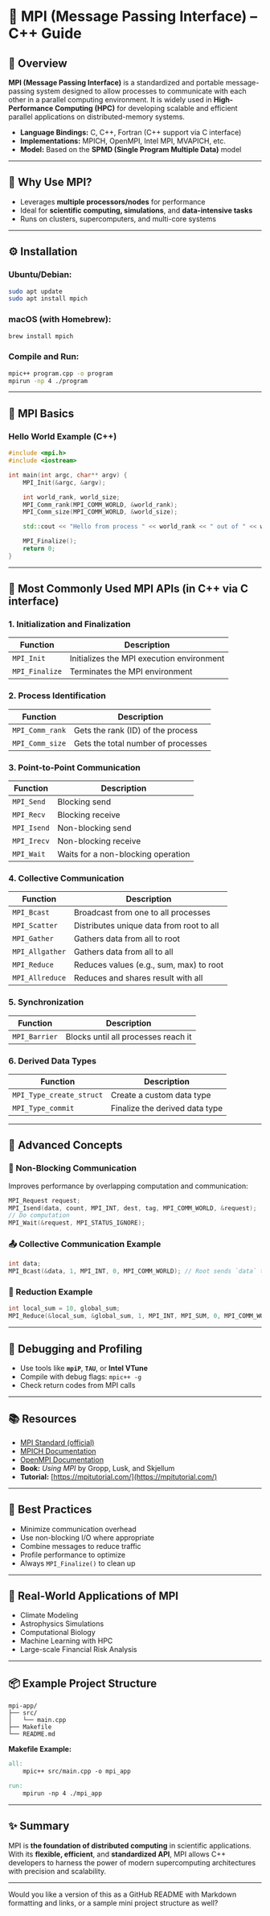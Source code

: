
# 🧵 MPI (Message Passing Interface) – C++ Guide

## 📌 Overview

**MPI (Message Passing Interface)** is a standardized and portable message-passing system designed to allow processes to communicate with each other in a parallel computing environment. It is widely used in **High-Performance Computing (HPC)** for developing scalable and efficient parallel applications on distributed-memory systems.

* **Language Bindings:** C, C++, Fortran (C++ support via C interface)
* **Implementations:** MPICH, OpenMPI, Intel MPI, MVAPICH, etc.
* **Model:** Based on the **SPMD (Single Program Multiple Data)** model

---

## 🧠 Why Use MPI?

* Leverages **multiple processors/nodes** for performance
* Ideal for **scientific computing, simulations**, and **data-intensive tasks**
* Runs on clusters, supercomputers, and multi-core systems

---

## ⚙️ Installation

### Ubuntu/Debian:

```bash
sudo apt update
sudo apt install mpich
```

### macOS (with Homebrew):

```bash
brew install mpich
```

### Compile and Run:

```bash
mpic++ program.cpp -o program
mpirun -np 4 ./program
```

---

## 📘 MPI Basics

### Hello World Example (C++)

```cpp
#include <mpi.h>
#include <iostream>

int main(int argc, char** argv) {
    MPI_Init(&argc, &argv);

    int world_rank, world_size;
    MPI_Comm_rank(MPI_COMM_WORLD, &world_rank);
    MPI_Comm_size(MPI_COMM_WORLD, &world_size);

    std::cout << "Hello from process " << world_rank << " out of " << world_size << std::endl;

    MPI_Finalize();
    return 0;
}
```

---

## 🔑 Most Commonly Used MPI APIs (in C++ via C interface)

### 1. **Initialization and Finalization**

| Function       | Description                               |
| -------------- | ----------------------------------------- |
| `MPI_Init`     | Initializes the MPI execution environment |
| `MPI_Finalize` | Terminates the MPI environment            |

### 2. **Process Identification**

| Function        | Description                        |
| --------------- | ---------------------------------- |
| `MPI_Comm_rank` | Gets the rank (ID) of the process  |
| `MPI_Comm_size` | Gets the total number of processes |

### 3. **Point-to-Point Communication**

| Function    | Description                        |
| ----------- | ---------------------------------- |
| `MPI_Send`  | Blocking send                      |
| `MPI_Recv`  | Blocking receive                   |
| `MPI_Isend` | Non-blocking send                  |
| `MPI_Irecv` | Non-blocking receive               |
| `MPI_Wait`  | Waits for a non-blocking operation |

### 4. **Collective Communication**

| Function        | Description                              |
| --------------- | ---------------------------------------- |
| `MPI_Bcast`     | Broadcast from one to all processes      |
| `MPI_Scatter`   | Distributes unique data from root to all |
| `MPI_Gather`    | Gathers data from all to root            |
| `MPI_Allgather` | Gathers data from all to all             |
| `MPI_Reduce`    | Reduces values (e.g., sum, max) to root  |
| `MPI_Allreduce` | Reduces and shares result with all       |

### 5. **Synchronization**

| Function      | Description                         |
| ------------- | ----------------------------------- |
| `MPI_Barrier` | Blocks until all processes reach it |

### 6. **Derived Data Types**

| Function                 | Description                    |
| ------------------------ | ------------------------------ |
| `MPI_Type_create_struct` | Create a custom data type      |
| `MPI_Type_commit`        | Finalize the derived data type |

---

## 📌 Advanced Concepts

### 🔄 Non-Blocking Communication

Improves performance by overlapping computation and communication:

```cpp
MPI_Request request;
MPI_Isend(data, count, MPI_INT, dest, tag, MPI_COMM_WORLD, &request);
// Do computation
MPI_Wait(&request, MPI_STATUS_IGNORE);
```

### 📤 Collective Communication Example

```cpp
int data;
MPI_Bcast(&data, 1, MPI_INT, 0, MPI_COMM_WORLD); // Root sends `data` to all
```

### 🧮 Reduction Example

```cpp
int local_sum = 10, global_sum;
MPI_Reduce(&local_sum, &global_sum, 1, MPI_INT, MPI_SUM, 0, MPI_COMM_WORLD);
```

---

## 🧪 Debugging and Profiling

* Use tools like **`mpiP`**, **`TAU`**, or **Intel VTune**
* Compile with debug flags: `mpic++ -g`
* Check return codes from MPI calls

---

## 📚 Resources

* [MPI Standard (official)](https://www.mpi-forum.org/)
* [MPICH Documentation](https://www.mpich.org/documentation/)
* [OpenMPI Documentation](https://www.open-mpi.org/doc/)
* **Book:** *Using MPI* by Gropp, Lusk, and Skjellum
* **Tutorial:** [https://mpitutorial.com/](https://mpitutorial.com/)

---

## 🏁 Best Practices

* Minimize communication overhead
* Use non-blocking I/O where appropriate
* Combine messages to reduce traffic
* Profile performance to optimize
* Always `MPI_Finalize()` to clean up

---

## 🧩 Real-World Applications of MPI

* Climate Modeling
* Astrophysics Simulations
* Computational Biology
* Machine Learning with HPC
* Large-scale Financial Risk Analysis

---

## 📦 Example Project Structure

```
mpi-app/
├── src/
│   └── main.cpp
├── Makefile
└── README.md
```

**Makefile Example:**

```makefile
all:
	mpic++ src/main.cpp -o mpi_app

run:
	mpirun -np 4 ./mpi_app
```

---

## ✨ Summary

MPI is **the foundation of distributed computing** in scientific applications. With its **flexible, efficient**, and **standardized API**, MPI allows C++ developers to harness the power of modern supercomputing architectures with precision and scalability.

---

Would you like a version of this as a GitHub README with Markdown formatting and links, or a sample mini project structure as well?
